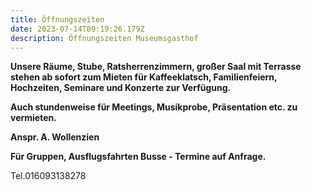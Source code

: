 ```yaml
---
title: Öffnungszeiten
date: 2023-07-14T09:19:26.179Z
description: Öffnungszeiten Museumsgasthof
---
```

**U﻿nsere Räume, Stube, Ratsherrenzimmern, großer Saal mit Terrasse stehen ab sofort zum Mieten für Kaffeeklatsch, Familienfeiern, Hochzeiten, Seminare und Konzerte zur Verfügung.**

**A﻿uch stundenweise für Meetings, Musikprobe, Präsentation etc. zu vermieten.** 

**A﻿nspr. A. Wollenzien** 

**F﻿ür Gruppen, Ausflugsfahrten  Busse - Termine auf Anfrage.**

T﻿el.016093138278